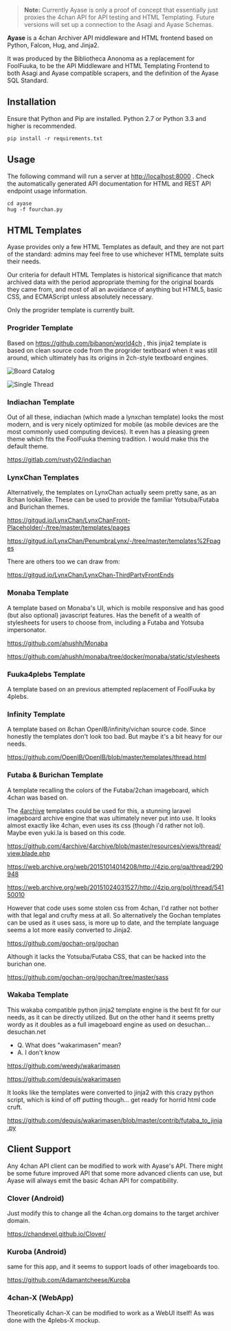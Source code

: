 > **Note:** Currently Ayase is only a proof of concept that essentially just proxies the 4chan API for API testing and HTML Templating. Future versions will set up a connection to the Asagi and Ayase Schemas.

**Ayase** is a 4chan Archiver API middleware and HTML frontend based on Python, Falcon, Hug, and Jinja2.

It was produced by the Bibliotheca Anonoma as a replacement for FoolFuuka, to be the API Middleware and HTML Templating Frontend to both Asagi and Ayase compatible scrapers, and the definition of the Ayase SQL Standard.

## Installation

Ensure that Python and Pip are installed. Python 2.7 or Python 3.3 and higher is recommended.

```
pip install -r requirements.txt
```

## Usage

The following command will run a server at <http://localhost:8000> . Check the automatically generated API documentation for HTML and REST API endpoint usage information.

```
cd ayase
hug -f fourchan.py
```

## HTML Templates

Ayase provides only a few HTML Templates as default, and they are not part of the standard: admins may feel free to use whichever HTML template suits their needs.

Our criteria for default HTML Templates is historical significance that match archived data with the period appropriate theming for the original boards they came from, and most of all an avoidance of anything but HTML5, basic CSS, and ECMAScript unless absolutely necessary.

Only the progrider template is currently built.

### Progrider Template

Based on https://github.com/bibanon/world4ch , this jinja2 template is based on clean source code from the progrider textboard when it was still around, which ultimately has its origins in 2ch-style textboard engines.

![Board Catalog](ayase-world4ch-catalog.png)

![Single Thread](ayase-world4ch-thread.png)

### Indiachan Template

Out of all these, indiachan (which made a lynxchan template) looks the most modern, and is very nicely optimized for mobile (as mobile devices are the most commonly used computing devices). It even has a pleasing green theme which fits the FoolFuuka theming tradition. I would make this the default theme.

https://gitlab.com/rusty02/indiachan

### LynxChan Templates

Alternatively, the templates on LynxChan actually seem pretty sane, as an 8chan lookalike. These can be used to provide the familiar Yotsuba/Futaba and Burichan themes.

https://gitgud.io/LynxChan/LynxChanFront-Placeholder/-/tree/master/templates/pages

https://gitgud.io/LynxChan/PenumbraLynx/-/tree/master/templates%2Fpages

There are others too we can draw from:

https://gitgud.io/LynxChan/LynxChan-ThirdPartyFrontEnds

### Monaba Template

A template based on Monaba's UI, which is mobile responsive and has good (but also optional) javascript features. Has the benefit of a wealth of stylesheets for users to choose from, including a Futaba and Yotsuba impersonator.

https://github.com/ahushh/Monaba

https://github.com/ahushh/monaba/tree/docker/monaba/static/stylesheets

### Fuuka4plebs Template 

A template based on an previous attempted replacement of FoolFuuka by 4plebs.

### Infinity Template

A template based on 8chan OpenIB/infinity/vichan source code. Since honestly the templates don't look too bad. But maybe it's a bit heavy for our needs.

https://github.com/OpenIB/OpenIB/blob/master/templates/thread.html

### Futaba & Burichan Template

A template recalling the colors of the Futaba/2chan imageboard, which 4chan was based on. 

The [4archive](https://github.com/4archive/4archive) templates could be used for this, a stunning laravel imageboard archive engine that was ultimately never put into use. It looks almost exactly like 4chan, even uses its css (though i'd rather not lol). Maybe even yuki.la is based on this code.

https://github.com/4archive/4archive/blob/master/resources/views/thread/view.blade.php

https://web.archive.org/web/20151014014208/http://4zip.org/qa/thread/290948

https://web.archive.org/web/20151024031527/http://4zip.org/pol/thread/54150010

However that code uses some stolen css from 4chan, I'd rather not bother with that legal and crufty mess at all. So alternatively the Gochan templates can be used as it uses sass, is more up to date, and the template language seems a lot more easily converted to Jinja2.

https://github.com/gochan-org/gochan

Although it lacks the Yotsuba/Futaba CSS, that can be hacked into the burichan one.

https://github.com/gochan-org/gochan/tree/master/sass

### Wakaba Template

This wakaba compatible python jinja2 template engine is the best fit for our needs, as it can be directly utilized. But on the other hand it seems pretty wordy as it doubles as a full imageboard engine as used on desuchan... desuchan.net

* Q. What does "wakarimasen" mean?
* A. I don't know

https://github.com/weedy/wakarimasen

https://github.com/dequis/wakarimasen

It looks like the templates were converted to jinja2 with this crazy python script, which is kind of off putting though... get ready for horrid html code cruft.

https://github.com/dequis/wakarimasen/blob/master/contrib/futaba_to_jinja.py

## Client Support

Any 4chan API client can be modified to work with Ayase's API. There might be some future improved API that some more advanced clients can use, but Ayase will always emit the basic 4chan API for compatibility.

### Clover (Android)

Just modify this to change all the 4chan.org domains to the target archiver domain.

https://chandevel.github.io/Clover/

### Kuroba (Android)

same for this app, and it seems to support loads of other imageboards too.

https://github.com/Adamantcheese/Kuroba

### 4chan-X (WebApp)

Theoretically 4chan-X can be modified to work as a WebUI itself! As was done with the 4plebs-X mockup.
